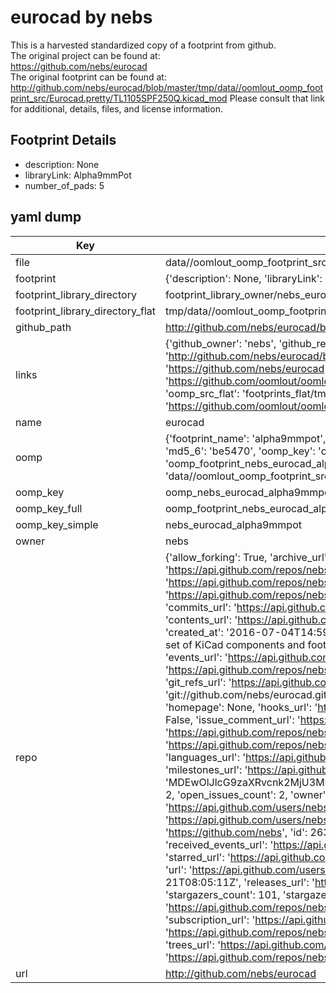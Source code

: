 # eurocad by nebs  
This is a harvested standardized copy of a footprint from github.  
The original project can be found at:  
https://github.com/nebs/eurocad  
The original footprint can be found at:
http://github.com/nebs/eurocad/blob/master/tmp/data//oomlout_oomp_footprint_src/Eurocad.pretty/TL1105SPF250Q.kicad_mod
Please consult that link for additional, details, files, and license information.  
## Footprint Details
* description: None  
* libraryLink: Alpha9mmPot  
* number_of_pads: 5  
## yaml dump  
| Key | Value |  
| --- | --- |  
| file | data//oomlout_oomp_footprint_src/eurocad/Eurocad.pretty/Alpha9mmPot.kicad_mod |  
| footprint | {'description': None, 'libraryLink': 'Alpha9mmPot', 'number_of_pads': 5} |  
| footprint_library_directory | footprint_library_owner/nebs_eurocad |  
| footprint_library_directory_flat | tmp/data//oomlout_oomp_footprint_src/footprints_flat/nebs_eurocad_alpha9mmpot/working |  
| github_path | http://github.com/nebs/eurocad/blob/master/tmp/data//oomlout_oomp_footprint_src/Eurocad.pretty/Alpha9mmPot.kicad_mod |  
| links | {'github_owner': 'nebs', 'github_repo_name': 'eurocad', 'github_src': 'http://github.com/nebs/eurocad/blob/master/tmp/data//oomlout_oomp_footprint_src/Eurocad.pretty/TL1105SPF250Q.kicad_mod', 'github_src_repo': 'https://github.com/nebs/eurocad', 'oomp_bot': 'tmp/data//oomlout_oomp_footprint_src/footprints/nebs_eurocad_alpha9mmpot/working', 'oomp_bot_github': 'https://github.com/oomlout/oomlout_oomp_footprint_bot/tree/main/tmp/data//oomlout_oomp_footprint_src/footprints/nebs_eurocad_alpha9mmpot/working', 'oomp_src_flat': 'footprints_flat/tmp/data//oomlout_oomp_footprint_src/footprints_flat/nebs_eurocad_alpha9mmpot/working', 'oomp_src_flat_github': 'https://github.com/oomlout/oomlout_oomp_footprint_src/tree/main/tmp/data//oomlout_oomp_footprint_src/footprints_flat/nebs_eurocad_alpha9mmpot/working'} |  
| name | eurocad |  
| oomp | {'footprint_name': 'alpha9mmpot', 'library_name': 'eurocad', 'md5': 'be54707b5151973f763d06521babe7f9', 'md5_10': 'be54707b51', 'md5_5': 'be547', 'md5_6': 'be5470', 'oomp_key': 'oomp_nebs_eurocad_alpha9mmpot', 'oomp_key_extra': 'oomp_footprint_nebs_eurocad_alpha9mmpot', 'oomp_key_full': 'oomp_footprint_nebs_eurocad_alpha9mmpot_be5470', 'oomp_key_simple': 'nebs_eurocad_alpha9mmpot', 'original_filename': 'data//oomlout_oomp_footprint_src/eurocad/Eurocad.pretty/Alpha9mmPot.kicad_mod', 'owner_name': 'nebs'} |  
| oomp_key | oomp_nebs_eurocad_alpha9mmpot |  
| oomp_key_full | oomp_footprint_nebs_eurocad_alpha9mmpot |  
| oomp_key_simple | nebs_eurocad_alpha9mmpot |  
| owner | nebs |  
| repo | {'allow_forking': True, 'archive_url': 'https://api.github.com/repos/nebs/eurocad/{archive_format}{/ref}', 'archived': False, 'assignees_url': 'https://api.github.com/repos/nebs/eurocad/assignees{/user}', 'blobs_url': 'https://api.github.com/repos/nebs/eurocad/git/blobs{/sha}', 'branches_url': 'https://api.github.com/repos/nebs/eurocad/branches{/branch}', 'clone_url': 'https://github.com/nebs/eurocad.git', 'collaborators_url': 'https://api.github.com/repos/nebs/eurocad/collaborators{/collaborator}', 'comments_url': 'https://api.github.com/repos/nebs/eurocad/comments{/number}', 'commits_url': 'https://api.github.com/repos/nebs/eurocad/commits{/sha}', 'compare_url': 'https://api.github.com/repos/nebs/eurocad/compare/{base}...{head}', 'contents_url': 'https://api.github.com/repos/nebs/eurocad/contents/{+path}', 'contributors_url': 'https://api.github.com/repos/nebs/eurocad/contributors', 'created_at': '2016-07-04T14:59:07Z', 'default_branch': 'master', 'deployments_url': 'https://api.github.com/repos/nebs/eurocad/deployments', 'description': 'A set of KiCad components and footprints I use in Eurorack modules.', 'disabled': False, 'downloads_url': 'https://api.github.com/repos/nebs/eurocad/downloads', 'events_url': 'https://api.github.com/repos/nebs/eurocad/events', 'fork': False, 'forks': 15, 'forks_count': 15, 'forks_url': 'https://api.github.com/repos/nebs/eurocad/forks', 'full_name': 'nebs/eurocad', 'git_commits_url': 'https://api.github.com/repos/nebs/eurocad/git/commits{/sha}', 'git_refs_url': 'https://api.github.com/repos/nebs/eurocad/git/refs{/sha}', 'git_tags_url': 'https://api.github.com/repos/nebs/eurocad/git/tags{/sha}', 'git_url': 'git://github.com/nebs/eurocad.git', 'has_discussions': False, 'has_downloads': True, 'has_issues': True, 'has_pages': False, 'has_projects': True, 'has_wiki': True, 'homepage': None, 'hooks_url': 'https://api.github.com/repos/nebs/eurocad/hooks', 'html_url': 'https://github.com/nebs/eurocad', 'id': 62570140, 'is_template': False, 'issue_comment_url': 'https://api.github.com/repos/nebs/eurocad/issues/comments{/number}', 'issue_events_url': 'https://api.github.com/repos/nebs/eurocad/issues/events{/number}', 'issues_url': 'https://api.github.com/repos/nebs/eurocad/issues{/number}', 'keys_url': 'https://api.github.com/repos/nebs/eurocad/keys{/key_id}', 'labels_url': 'https://api.github.com/repos/nebs/eurocad/labels{/name}', 'language': None, 'languages_url': 'https://api.github.com/repos/nebs/eurocad/languages', 'license': None, 'merges_url': 'https://api.github.com/repos/nebs/eurocad/merges', 'milestones_url': 'https://api.github.com/repos/nebs/eurocad/milestones{/number}', 'mirror_url': None, 'name': 'eurocad', 'network_count': 15, 'node_id': 'MDEwOlJlcG9zaXRvcnk2MjU3MDE0MA==', 'notifications_url': 'https://api.github.com/repos/nebs/eurocad/notifications{?since,all,participating}', 'open_issues': 2, 'open_issues_count': 2, 'owner': {'avatar_url': 'https://avatars.githubusercontent.com/u/2637098?v=4', 'events_url': 'https://api.github.com/users/nebs/events{/privacy}', 'followers_url': 'https://api.github.com/users/nebs/followers', 'following_url': 'https://api.github.com/users/nebs/following{/other_user}', 'gists_url': 'https://api.github.com/users/nebs/gists{/gist_id}', 'gravatar_id': '', 'html_url': 'https://github.com/nebs', 'id': 2637098, 'login': 'nebs', 'node_id': 'MDQ6VXNlcjI2MzcwOTg=', 'organizations_url': 'https://api.github.com/users/nebs/orgs', 'received_events_url': 'https://api.github.com/users/nebs/received_events', 'repos_url': 'https://api.github.com/users/nebs/repos', 'site_admin': False, 'starred_url': 'https://api.github.com/users/nebs/starred{/owner}{/repo}', 'subscriptions_url': 'https://api.github.com/users/nebs/subscriptions', 'type': 'User', 'url': 'https://api.github.com/users/nebs'}, 'private': False, 'pulls_url': 'https://api.github.com/repos/nebs/eurocad/pulls{/number}', 'pushed_at': '2020-09-21T08:05:11Z', 'releases_url': 'https://api.github.com/repos/nebs/eurocad/releases{/id}', 'size': 18, 'ssh_url': 'git@github.com:nebs/eurocad.git', 'stargazers_count': 101, 'stargazers_url': 'https://api.github.com/repos/nebs/eurocad/stargazers', 'statuses_url': 'https://api.github.com/repos/nebs/eurocad/statuses/{sha}', 'subscribers_count': 10, 'subscribers_url': 'https://api.github.com/repos/nebs/eurocad/subscribers', 'subscription_url': 'https://api.github.com/repos/nebs/eurocad/subscription', 'svn_url': 'https://github.com/nebs/eurocad', 'tags_url': 'https://api.github.com/repos/nebs/eurocad/tags', 'teams_url': 'https://api.github.com/repos/nebs/eurocad/teams', 'temp_clone_token': None, 'topics': [], 'trees_url': 'https://api.github.com/repos/nebs/eurocad/git/trees{/sha}', 'updated_at': '2023-09-07T05:53:04Z', 'url': 'https://api.github.com/repos/nebs/eurocad', 'visibility': 'public', 'watchers': 101, 'watchers_count': 101, 'web_commit_signoff_required': False} |  
| url | http://github.com/nebs/eurocad |  

